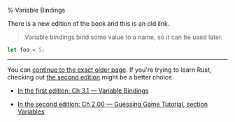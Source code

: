 % Variable Bindings

There is a new edition of the book and this is an old link.

> Variable bindings bind some value to a name, so it can be used later.

```rust
let foo = 5;
```

---

You can [continue to the exact older page][1].
If you're trying to learn Rust, checking out [the second edition][2] might be a better choice.

* [In the first edition: Ch 3.1 — Variable Bindings][1]

* [In the second edition: Ch 2.00 — Guessing Game Tutorial, section Variables][2]


[1]: first-edition/variable-bindings.html
[2]: second-edition/ch02-00-guessing-game-tutorial.html#storing-values-with-variables

